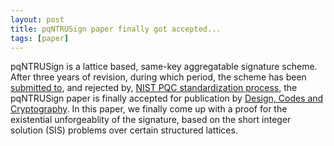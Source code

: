 ```yaml
---
layout: post
title: pqNTRUSign paper finally got accepted...
tags: [paper]
---
```


pqNTRUSign is a lattice based, same-key aggregatable signature scheme.
After three years of revision,
during which period, the scheme has been [submitted to](https://csrc.nist.gov/Projects/post-quantum-cryptography/Round-1-Submissions),
and rejected by, [NIST PQC standardization process](https://csrc.nist.gov/Projects/post-quantum-cryptography),
the pqNTRUSign paper is finally accepted for publication by [Design, Codes and Cryptography](https://link.springer.com/journal/10623).
In this paper, we finally come up with a proof for the existential unforgeablity of the signature,
based on the short integer solution (SIS) problems over certain structured lattices.
